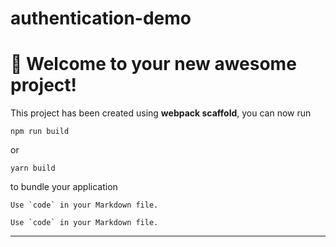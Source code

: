 # authentication-demo
# 🚀 Welcome to your new awesome project!

This project has been created using **webpack scaffold**, you can now run

```
npm run build
```

or

```
yarn build
```

to bundle your application


``Use `code` in your Markdown file.``
```
Use `code` in your Markdown file.
```

----
